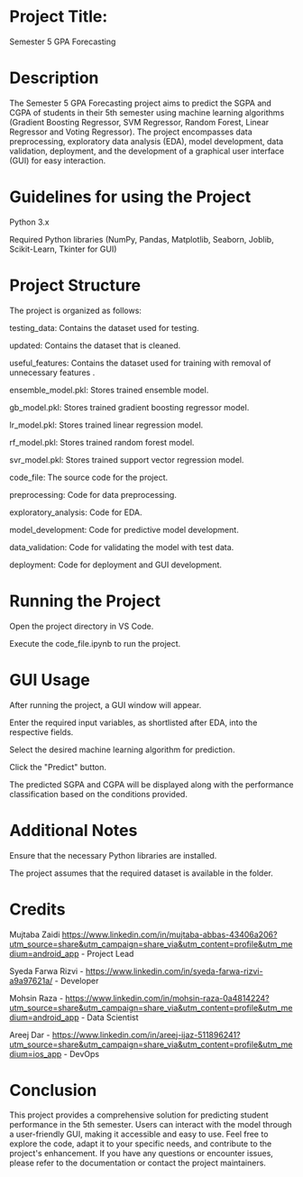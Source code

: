 # Project Title:
Semester 5 GPA Forecasting

# Description
The Semester 5 GPA Forecasting project aims to predict the SGPA and CGPA of students in their 5th semester using machine learning algorithms (Gradient Boosting Regressor, SVM Regressor, Random Forest, Linear Regressor and Voting Regressor). The project encompasses data preprocessing, exploratory data analysis (EDA), model development, data validation, deployment, and the development of a graphical user interface (GUI) for easy interaction.

# Guidelines for using the Project
Python 3.x 

Required Python libraries (NumPy, Pandas, Matplotlib, Seaborn, Joblib, Scikit-Learn, Tkinter for GUI)

# Project Structure
The project is organized as follows:

testing_data: Contains the dataset used for testing.

updated: Contains the dataset that is cleaned. 

useful_features: Contains the dataset used for training with removal of unnecessary features .

ensemble_model.pkl: Stores trained ensemble model.

gb_model.pkl: Stores trained gradient boosting regressor model.

lr_model.pkl: Stores trained linear regression model.

rf_model.pkl: Stores trained random forest model.

svr_model.pkl: Stores trained support vector regression model.

code_file: The source code for the project.

  preprocessing: Code for data preprocessing.

  exploratory_analysis: Code for EDA.

  model_development: Code for predictive model development.

  data_validation: Code for validating the model with test data.

  deployment: Code for deployment and GUI development.

# Running the Project
Open the project directory in VS Code.

Execute the code_file.ipynb to run the project.

# GUI Usage
After running the project, a GUI window will appear.

Enter the required input variables, as shortlisted after EDA, into the respective fields.

Select the desired machine learning algorithm for prediction.

Click the "Predict" button.

The predicted SGPA and CGPA will be displayed along with the performance classification based on the conditions provided.

# Additional Notes
Ensure that the necessary Python libraries are installed.

The project assumes that the required dataset is available in the folder.

# Credits
Mujtaba Zaidi https://www.linkedin.com/in/mujtaba-abbas-43406a206?utm_source=share&utm_campaign=share_via&utm_content=profile&utm_medium=android_app - Project Lead

Syeda Farwa Rizvi - https://www.linkedin.com/in/syeda-farwa-rizvi-a9a97621a/ - Developer

Mohsin Raza - https://www.linkedin.com/in/mohsin-raza-0a4814224?utm_source=share&utm_campaign=share_via&utm_content=profile&utm_medium=android_app - Data Scientist

Areej Dar - https://www.linkedin.com/in/areej-ijaz-511896241?utm_source=share&utm_campaign=share_via&utm_content=profile&utm_medium=ios_app - DevOps

# Conclusion
This project provides a comprehensive solution for predicting student performance in the 5th semester. Users can interact with the model through a user-friendly GUI, making it accessible and easy to use. Feel free to explore the code, adapt it to your specific needs, and contribute to the project's enhancement.
If you have any questions or encounter issues, please refer to the documentation or contact the project maintainers.
